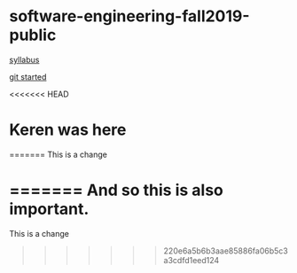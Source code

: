# software-engineering-fall2019-public

[syllabus](https://docs.google.com/document/d/1uYDgk2XIGQl20mL7ZOSVjz0zuoTyvWjVzb7Lwx5LgO4/edit#heading=h.td51qeh4rfs0)

[git started](https://docs.google.com/document/d/1M0YeBfFPy5YPpfX7312R9-IldjagimvEma_YhgeLPcw/edit#heading=h.ssqvh5gmotj4)

<<<<<<< HEAD
# Keren was here
=======
This is a change

=======
And so this is also important.
=======
This is a change
>>>>>>> 220e6a5b6b3aae85886fa06b5c3a3cdfd1eed124
